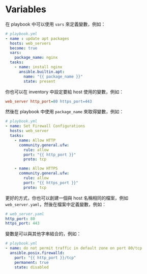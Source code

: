 # Variables

在 playbook 中可以使用 `vars` 來定義變數，例如：

```yaml
# playbook.yml
- name : update apt packages
  hosts: web_servers
  become: true
  vars:
    package_name: nginx
  tasks:
    - name: install nginx
      ansible.builtin.apt:
        name: "{{ package_name }}"
        state: present
```

你也可以在 inventory 中設定要給 host 使用的變數，例如：

```ini
web_server http_port=80 https_port=443
```

然後在 playbook 中使用 `package_name` 來取得變數，例如：

```yaml
# playbook.yml
- name: Set Firewall Configurations
  hosts: web_server
  tasks:
    - name: Allow HTTP
      community.general.ufw:
        rule: allow
        port: "{{ http_port }}"
        proto: tcp

    - name: Allow HTTPS
      community.general.ufw:
        rule: allow
        port: "{{ https_port }}"
        proto: tcp
```

更好的方式，你也可以創建一個與 host 名稱相同的檔案，例如 `web_server.yaml`，然後在檔案中定義變數，例如：

```yaml
# web_server.yaml
http_port: 80
https_port: 443
```

變數是可以與其他字串結合的，例如：

```yaml
# playbook.yml
- name: do not permit traffic in default zone on port 80/tcp
  ansible.posix.firewalld:
    port: "{{ http_port }}/tcp"
    permanent: true
    state: disabled
```

